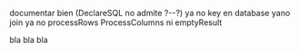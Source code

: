 documentar bien (DeclareSQL no admite ?--?)
ya no key en database
yano join
ya no processRows ProcessColumns ni emptyResult

bla bla bla